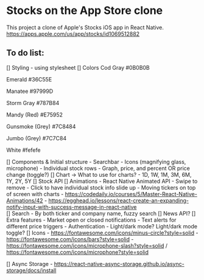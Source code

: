# Stocks on the App Store clone
This project a clone of Apple's Stocks iOS app in React Native.
https://apps.apple.com/us/app/stocks/id1069512882

## To do list:
[] Styling - using stylesheet
[] Colors
Cod Gray
#0B0B0B

Emerald
#36C55E

Manatee
#97999D

Storm Gray
#787B84

Mandy (Red)
#E75952

Gunsmoke (Grey)
#7C8484

Jumbo (Grey)
#7C7C84

White
#fefefe	

[] Components & Initial structure
    - Searchbar
        - Icons (magnifying glass, microphone)
    - Individual stock rows
        - Graph, price, and percent OR price change (toggle?)
[] Chart -> What to use for charts?
    - 1D, 1W, 1M, 3M, 6M, 1Y, 2Y, 5Y
[] Stock API
[] Animations
    - React Native Animated API
    - Swipe to remove
    - Click to have individual stock info slide up
    - Moving tickers on top of screen with charts
    - https://codedaily.io/courses/5/Master-React-Native-Animations/42
    - https://egghead.io/lessons/react-create-an-expanding-notify-input-with-success-message-in-react-native    
[] Search - By both ticker and company name, fuzzy search
[] News API? 
[] Extra features
    - Market open or closed notifications
    - Text alerts for different price triggers
    - Authentication
    - Light/dark mode? Light/dark mode toggle?
[] Icons
    - https://fontawesome.com/icons/minus-circle?style=solid
    - https://fontawesome.com/icons/bars?style=solid
    - https://fontawesome.com/icons/microphone-slash?style=solid / https://fontawesome.com/icons/microphone?style=solid

[] Async Storage
    - https://react-native-async-storage.github.io/async-storage/docs/install

